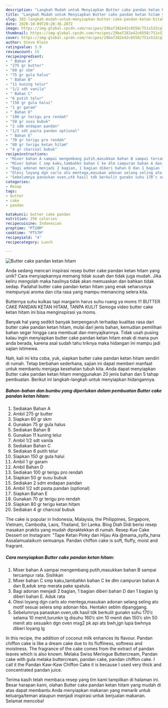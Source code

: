 ```yaml
---
description: "Langkah Mudah untuk Menyiapkan Butter cake pandan ketan hitam yang Lezat Sekali"
title: "Langkah Mudah untuk Menyiapkan Butter cake pandan ketan hitam yang Lezat Sekali"
slug: 383-langkah-mudah-untuk-menyiapkan-butter-cake-pandan-ketan-hitam-yang-lezat-sekali
date: 2020-10-09T20:20:36.207Z
image: https://img-global.cpcdn.com/recipes/29baf282e42c6550/751x532cq70/butter-cake-pandan-ketan-hitam-foto-resep-utama.jpg
thumbnail: https://img-global.cpcdn.com/recipes/29baf282e42c6550/751x532cq70/butter-cake-pandan-ketan-hitam-foto-resep-utama.jpg
cover: https://img-global.cpcdn.com/recipes/29baf282e42c6550/751x532cq70/butter-cake-pandan-ketan-hitam-foto-resep-utama.jpg
author: Steve Klein
ratingvalue: 3.9
reviewcount: 15
recipeingredient:
- " Bahan A"
- "275 gr butter"
- "60 gr skm"
- "75 gr gula halus"
- " Bahan B"
- "11 kuning telur"
- "1/2 sdt vanila"
- " Bahan C"
- "6 putih telur"
- "150 gr gula halui"
- "1 gr garam"
- " Bahan D"
- "100 gr terigu pro rendah"
- "50 gr susu bubuk"
- "2 sdm endapan pandan"
- "1/2 sdt pasta pandan optional"
- " Bahan E"
- "70 gr terigu pro rendah"
- "80 gr terigu ketan hitam"
- "4 gr charcoal bubuk"
recipeinstructions:
- "Mixer bahan A sampai mengembang putih,masukkan bahan B sampai tercampur rata. Sisihkan"
- "Mixer bahan C smp kaku,tambahkn bahan C ke dlm campuran bahan A dan B,aduk smp merata pake spatula."
- "Bagi adonan menjadi 2 bagian, 1 bagian diberi bahan D dan 1 bagian lg diberi bahan E. Aduk rata"
- "Olesi loyang dgn carlo ato mentega,masukan adonan selang seling ato motif sesuai selera smp adonan hbs. Hentakn seblm dipanggang."
- "Sebelumnya panaskan oven,utk hasil tdk berkulit gunakn suhu 170’c selama 10 menit,turunkn lg disuhu 160’c slm 10 menit dan 150’c slm 50 menit ato sesuaikn dgn oven msg2 pk api ats bwh,jgn lupa bwhnya diberi loyang lg"
categories:
- Resep
tags:
- butter
- cake
- pandan

katakunci: butter cake pandan 
nutrition: 256 calories
recipecuisine: Indonesian
preptime: "PT20M"
cooktime: "PT57M"
recipeyield: "4"
recipecategory: Lunch

---
```



![Butter cake pandan ketan hitam](https://img-global.cpcdn.com/recipes/29baf282e42c6550/751x532cq70/butter-cake-pandan-ketan-hitam-foto-resep-utama.jpg)

Anda sedang mencari inspirasi resep butter cake pandan ketan hitam yang unik? Cara menyiapkannya memang tidak susah dan tidak juga mudah. Jika keliru mengolah maka hasilnya tidak akan memuaskan dan bahkan tidak sedap. Padahal butter cake pandan ketan hitam yang enak seharusnya mempunyai aroma dan cita rasa yang mampu memancing selera kita.

Butternya suhu kulkas tapi margarin harus suhu ruang ya moms !!! BUTTER CAKE PANDAN KETAN HITAM, TANPA KULIT Semoga video butter cake ketan hitam ini bisa menginspirasi ya moms.

Banyak hal yang sedikit banyak berpengaruh terhadap kualitas rasa dari butter cake pandan ketan hitam, mulai dari jenis bahan, kemudian pemilihan bahan segar hingga cara membuat dan menyajikannya. Tidak usah pusing kalau ingin menyiapkan butter cake pandan ketan hitam enak di mana pun anda berada, karena asal sudah tahu triknya maka hidangan ini mampu jadi sajian istimewa.


Nah, kali ini kita coba, yuk, siapkan butter cake pandan ketan hitam sendiri di rumah. Tetap berbahan sederhana, sajian ini dapat memberi manfaat untuk membantu menjaga kesehatan tubuh kita. Anda dapat menyiapkan Butter cake pandan ketan hitam menggunakan 20 jenis bahan dan 5 tahap pembuatan. Berikut ini langkah-langkah untuk menyiapkan hidangannya.

<!--inarticleads1-->

##### Bahan-bahan dan bumbu yang diperlukan dalam pembuatan Butter cake pandan ketan hitam:

1. Sediakan  Bahan A
1. Ambil 275 gr butter
1. Siapkan 60 gr skm
1. Gunakan 75 gr gula halus
1. Sediakan  Bahan B
1. Gunakan 11 kuning telur
1. Ambil 1/2 sdt vanila
1. Sediakan  Bahan C
1. Sediakan 6 putih telur
1. Siapkan 150 gr gula halui
1. Ambil 1 gr garam
1. Ambil  Bahan D
1. Sediakan 100 gr terigu pro rendah
1. Siapkan 50 gr susu bubuk
1. Sediakan 2 sdm endapan pandan
1. Ambil 1/2 sdt pasta pandan (optional)
1. Siapkan  Bahan E
1. Gunakan 70 gr terigu pro rendah
1. Siapkan 80 gr terigu ketan hitam
1. Sediakan 4 gr charcoal bubuk


The cake is popular in Indonesia, Malaysia, the Philippines, Singapore, Vietnam, Cambodia, Laos, Thailand, Sri Lanka. Blog Diah Didi berisi resep masakan praktis yang mudah dipraktekkan di rumah. Resep Kue Cake Dessert on Instagram: &#34;Tape Ketan Pinky dan Hijau Ala @mama_syifa_hana Assalamualaikum semuanya. Pandan chiffon cake is soft, fluffy, moist and fragrant. 

<!--inarticleads2-->

##### Cara menyiapkan Butter cake pandan ketan hitam:

1. Mixer bahan A sampai mengembang putih,masukkan bahan B sampai tercampur rata. Sisihkan
1. Mixer bahan C smp kaku,tambahkn bahan C ke dlm campuran bahan A dan B,aduk smp merata pake spatula.
1. Bagi adonan menjadi 2 bagian, 1 bagian diberi bahan D dan 1 bagian lg diberi bahan E. Aduk rata
1. Olesi loyang dgn carlo ato mentega,masukan adonan selang seling ato motif sesuai selera smp adonan hbs. Hentakn seblm dipanggang.
1. Sebelumnya panaskan oven,utk hasil tdk berkulit gunakn suhu 170’c selama 10 menit,turunkn lg disuhu 160’c slm 10 menit dan 150’c slm 50 menit ato sesuaikn dgn oven msg2 pk api ats bwh,jgn lupa bwhnya diberi loyang lg


In this recipe, the addition of coconut milk enhances its flavour. Pandan chiffon cake is like a dream cake due to its fluffiness, softness and moistness. The fragrance of the cake comes from the extract of pandan leaves which is also known. Melaka Swiss Meringue Buttercream, Pandan cake with gula melaka buttercream, pandan cake, pandan chiffon cake. I call it the Pandan Kaw-Kaw Chiffon Cake it is because I used very thick and concentrated pandan juice. 

Terima kasih telah membaca resep yang tim kami tampilkan di halaman ini. Besar harapan kami, olahan Butter cake pandan ketan hitam yang mudah di atas dapat membantu Anda menyiapkan makanan yang menarik untuk keluarga/teman ataupun menjadi inspirasi untuk berjualan makanan. Selamat mencoba!
